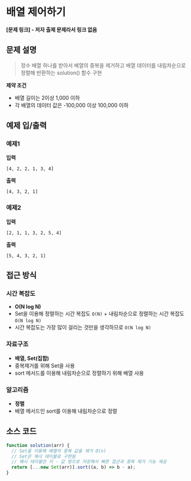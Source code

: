# 배열 제어하기

**[문제 링크] - 저자 출제 문제라서 링크 없음**

## 문제 설명

> 정수 배열 하나를 받아서 배열의 중복을 제거하고 배열 데이터를 내림차순으로 정렬해 반환하는 solution() 함수 구현

**제약 조건**

- 배열 길이는 2이상 1,000 이하
- 각 배열의 데이터 값은 -100,000 이상 100,000 이하

## 예제 입/출력

### 예제1

**입력**

```
[4, 2, 2, 1, 3, 4]
```

**출력**

```
[4, 3, 2, 1]
```

### 예제2

**입력**

```
[2, 1, 1, 3, 2, 5, 4]
```

**출력**

```
[5, 4, 3, 2, 1]
```

## 접근 방식

### 시간 복잡도

- **O(N log N)**
- Set을 이용해 정렬하는 시간 복잡도 `O(N)` + 내림차순으로 정렬하는 시간 복잡도 `O(N log N)`
- 시간 복잡도는 가장 많이 걸리는 것만을 생각하므로 `O(N log N)`

### 자료구조

- **배열, Set(집합)**
- 중복제거를 위해 Set을 사용
- sort 메서드를 이용해 내림차순으로 정렬하기 위해 배열 사용

### 알고리즘

- **정렬**
- 배열 메서드인 sort를 이용해 내림차순으로 정렬

## 소스 코드

```javascript
function solution(arr) {
  // Set을 이용해 배열의 중복 값을 제거 O(n)
  // Set은 해시 테이블로 구현됨
  // 해시 테이블은 키 - 값 쌍으로 저장해서 빠른 접근과 중복 제거 기능 제공
  return [...new Set(arr)].sort((a, b) => b - a);
}
```

